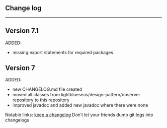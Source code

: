 ## Change log
----------------------

Version 7.1
-------------

ADDED:

- missing export statements for required packages

Version 7
-------------

ADDED:

- new CHANGELOG.md file created
- moved all classes from lightblueseas/design-pattern/observer repository to this repository
- improved javadoc and added new javadoc where there were none

Notable links:
[keep a changelog](http://keepachangelog.com/en/1.0.0/) Don’t let your friends dump git logs into changelogs
